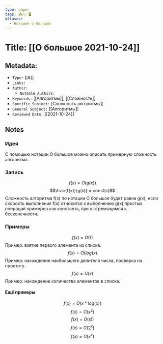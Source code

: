 ```yaml
---
type: paper
tags: 📥️/📜️ 🖥️
aliases:
  - Нотация о большое
---
```




# Title: **[[О большое 2021-10-24]]**


## Metadata:

- `Type:` [[&]]
- `Links:`
- `Author:` 
	- `Notable Authors:` 
- `Keywords:` [[Алгоритмы]], [[Сложность]]
- `Specific Subject:` [Сложность алгоритмы]]
- `General Subject:` [[Алгоритмы]]
- `Reviewed Date:` [[2021-10-24]]

## Notes

### Идея
С помощью нотации О большое можно описать примерную сложность алгоритма.

### Запись
$$f(x) = O(g(x))$$
$$\frac{f(x)}{g(x)} = const(c)$$
Сложность алгоритма f(x) по нотации О большое будет равна g(x), если скорость выполнения f(x) относится к выполнению g(x) простых операций примерно как константа, при x стремящимся к бесконечности.

### Примеры
$$f(x) = O(1)$$
Пример: взятие первого элемента из списка.
$$f(x) = O(log(x)$$
Пример: нахождение наибольшего делителя числа, проверка на простоту.
$$f(x) = O(x)$$
Пример: нахождение количества элементов в списке.

#### Ещё примеры
$$f(x) = O(x*log(x))$$
$$f(x) = O(x^2)$$
$$f(x) = O(x!)$$
$$f(x) = O(2^x)$$
$$f(x) = O(x^x)$$